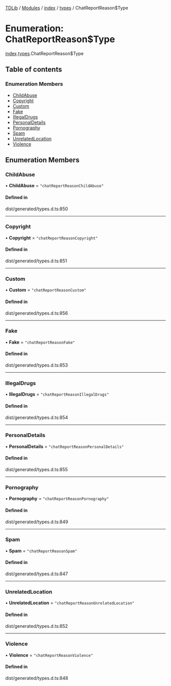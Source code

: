 [TDLib](../README.md) / [Modules](../modules.md) / [index](../modules/index.md) / [types](../modules/index.types.md) / ChatReportReason$Type

# Enumeration: ChatReportReason$Type

[index](../modules/index.md).[types](../modules/index.types.md).ChatReportReason$Type

## Table of contents

### Enumeration Members

- [ChildAbuse](index.types.ChatReportReason_Type.md#childabuse)
- [Copyright](index.types.ChatReportReason_Type.md#copyright)
- [Custom](index.types.ChatReportReason_Type.md#custom)
- [Fake](index.types.ChatReportReason_Type.md#fake)
- [IllegalDrugs](index.types.ChatReportReason_Type.md#illegaldrugs)
- [PersonalDetails](index.types.ChatReportReason_Type.md#personaldetails)
- [Pornography](index.types.ChatReportReason_Type.md#pornography)
- [Spam](index.types.ChatReportReason_Type.md#spam)
- [UnrelatedLocation](index.types.ChatReportReason_Type.md#unrelatedlocation)
- [Violence](index.types.ChatReportReason_Type.md#violence)

## Enumeration Members

### ChildAbuse

• **ChildAbuse** = ``"chatReportReasonChildAbuse"``

#### Defined in

dist/generated/types.d.ts:850

___

### Copyright

• **Copyright** = ``"chatReportReasonCopyright"``

#### Defined in

dist/generated/types.d.ts:851

___

### Custom

• **Custom** = ``"chatReportReasonCustom"``

#### Defined in

dist/generated/types.d.ts:856

___

### Fake

• **Fake** = ``"chatReportReasonFake"``

#### Defined in

dist/generated/types.d.ts:853

___

### IllegalDrugs

• **IllegalDrugs** = ``"chatReportReasonIllegalDrugs"``

#### Defined in

dist/generated/types.d.ts:854

___

### PersonalDetails

• **PersonalDetails** = ``"chatReportReasonPersonalDetails"``

#### Defined in

dist/generated/types.d.ts:855

___

### Pornography

• **Pornography** = ``"chatReportReasonPornography"``

#### Defined in

dist/generated/types.d.ts:849

___

### Spam

• **Spam** = ``"chatReportReasonSpam"``

#### Defined in

dist/generated/types.d.ts:847

___

### UnrelatedLocation

• **UnrelatedLocation** = ``"chatReportReasonUnrelatedLocation"``

#### Defined in

dist/generated/types.d.ts:852

___

### Violence

• **Violence** = ``"chatReportReasonViolence"``

#### Defined in

dist/generated/types.d.ts:848
